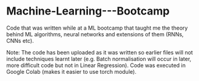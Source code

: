 # Machine-Learning---Bootcamp
Code that was written while at a ML bootcamp that taught me the theory behind ML algorithms, neural networks and extensions of them (RNNs, CNNs etc). 

Note:
The code has been uploaded as it was written so earlier files will not include techniques learnt later (e.g. Batch normalisation will occur in later, more difficult code but not in Linear Regression).
Code was executed in Google Colab (makes it easier to use torch module). 
